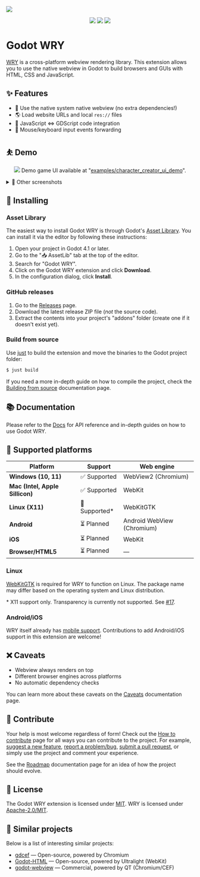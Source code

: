 <a href="https://godotengine.org/asset-library/asset/3426">
  <img src="assets/splash.png" />
</a>

<p align="center">
  <img src="https://img.shields.io/static/v1?label=Godot&message=4.1%2B&color=478CBF&logo=godotengine">
  <img src="https://github.com/doceazedo/godot_wry/actions/workflows/build.yml/badge.svg">
  <a href="https://discord.gg/B9fWw3raZJ">
    <img src="https://img.shields.io/static/v1?label=Need%20help%3F&message=Join%20us%20on%20Discord!&color=5865F2&logo=discord">
  </a>
</p>

# Godot WRY

[WRY](https://github.com/tauri-apps/wry) is a cross-platform webview rendering library. This extension allows you to use the native webview in Godot to build browsers and GUIs with HTML, CSS and JavaScript.

## ✨ Features

- 🍃 Use the native system native webview (no extra dependencies!)
- 🌎 Load website URLs and local `res://` files
- 🧩 JavaScript ⇔ GDScript code integration
- 🚥 Mouse/keyboard input events forwarding

## ⛹️ Demo

<p align="center">
  <img src="assets/demo-cas.gif">
  Demo game UI available at "<a href="godot/addons/godot_wry/examples/character_creator_ui_demo">examples/character_creator_ui_demo</a>".
</p>

<details>
  <summary>📸 Other screenshots</summary>
  
  ![](assets/screenshot-7.png)
  ![](assets/screenshot-6.png)
  ![](assets/screenshot-4.png)
  ![](assets/screenshot-5.png)
  
</details>

## 💾 Installing

### Asset Library

The easiest way to install Godot WRY is through Godot's [Asset Library](https://godotengine.org/asset-library/asset/3426). You can install it via the editor by following these instructions:

1. Open your project in Godot 4.1 or later.
2. Go to the "📥 AssetLib" tab at the top of the editor.
3. Search for "Godot WRY".
4. Click on the Godot WRY extension and click **Download**.
5. In the configuration dialog, click **Install**.

### GitHub releases

1. Go to the [Releases](https://github.com/doceazedo/godot_wry/releases) page.
2. Download the latest release ZIP file (_not_ the source code).
3. Extract the contents into your project's "addons" folder (create one if it doesn't exist yet).

### Build from source

Use [just](https://github.com/casey/just) to build the extension and move the binaries to the Godot project folder:

```sh
$ just build
```

If you need a more in-depth guide on how to compile the project, check the [Building from source](https://godot-wry.doceazedo.com/contributing/compiling.html) documentation page.

## 📚 Documentation

Please refer to the [Docs](https://godot-wry.doceazedo.com) for API reference and in-depth guides on how to use Godot WRY.

## 🎯 Supported platforms

| Platform                        | Support        | Web engine                 |
| ------------------------------- | -------------- | -------------------------- |
| **Windows (10, 11)**            | ✅ Supported   | WebView2 (Chromium)        |
| **Mac (Intel, Apple Sillicon)** | ✅ Supported   | WebKit                     |
| **Linux (X11)**                 | 🚧 Supported\* | WebKitGTK                  |
| **Android**                     | ⏳ Planned     | Android WebView (Chromium) |
| **iOS**                         | ⏳ Planned     | WebKit                     |
| **Browser/HTML5**               | ⏳ Planned     | —                          |

### Linux

[WebKitGTK](https://webkitgtk.org) is required for WRY to function on Linux. The package name may differ based on the operating system and Linux distribution.

\* X11 support only. Transparency is currently not supported. See [#17](https://github.com/doceazedo/godot_wry/issues/17).

### Android/iOS

WRY itself already has [mobile support](https://github.com/tauri-apps/wry/blob/dev/MOBILE.md). Contributions to add Android/iOS support in this extension are welcome!

## ❌ Caveats

- Webview always renders on top
- Different browser engines across platforms
- No automatic dependency checks

You can learn more about these caveats on the [Caveats](https://godot-wry.doceazedo.com/about/caveats.html) documentation page.

## 🤝 Contribute

Your help is most welcome regardless of form! Check out the [How to contribute](https://godot-wry.doceazedo.com/contributing/how-to-contribute.html) page for all ways you can contribute to the project. For example, [suggest a new feature](https://github.com/doceazedo/godot_wry/issues/new?template=feature_request.md), [report a problem/bug](https://github.com/doceazedo/godot_wry/issues/new?template=bug_report.md), [submit a pull request](https://help.github.com/en/github/collaborating-with-issues-and-pull-requests/about-pull-requests), or simply use the project and comment your experience.

See the [Roadmap](https://godot-wry.doceazedo.com/about/roadmap.html) documentation page for an idea of how the project should evolve.

## 🎫 License

The Godot WRY extension is licensed under [MIT](/LICENSE). WRY is licensed under [Apache-2.0/MIT](https://github.com/tauri-apps/wry/blob/dev/LICENSE.spdx).

## 🧪 Similar projects

Below is a list of interesting similar projects:

- [gdcef](https://github.com/Lecrapouille/gdcef/tree/godot-4.x) — Open-source, powered by Chromium
- [Godot-HTML](https://github.com/Decapitated/Godot-HTML) — Open-source, powered by Ultralight (WebKit)
- [godot-webview](https://godotwebview.com/) — Commercial, powered by QT (Chromium/CEF)
